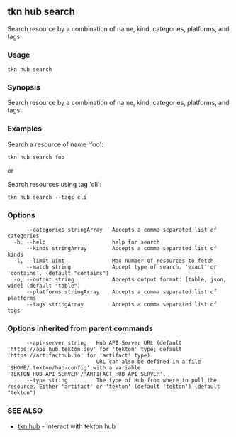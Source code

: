 ## tkn hub search

Search resource by a combination of name, kind, categories, platforms, and tags

### Usage

```
tkn hub search
```

### Synopsis

Search resource by a combination of name, kind, categories, platforms, and tags

### Examples


Search a resource of name 'foo':

    tkn hub search foo

or

Search resources using tag 'cli':

    tkn hub search --tags cli


### Options

```
      --categories stringArray   Accepts a comma separated list of categories
  -h, --help                     help for search
      --kinds stringArray        Accepts a comma separated list of kinds
  -l, --limit uint               Max number of resources to fetch
      --match string             Accept type of search. 'exact' or 'contains'. (default "contains")
  -o, --output string            Accepts output format: [table, json, wide] (default "table")
      --platforms stringArray    Accepts a comma separated list of platforms
      --tags stringArray         Accepts a comma separated list of tags
```

### Options inherited from parent commands

```
      --api-server string   Hub API Server URL (default 'https://api.hub.tekton.dev' for 'tekton' type; default 'https://artifacthub.io' for 'artifact' type).
                            URL can also be defined in a file '$HOME/.tekton/hub-config' with a variable 'TEKTON_HUB_API_SERVER'/'ARTIFACT_HUB_API_SERVER'.
      --type string         The type of Hub from where to pull the resource. Either 'artifact' or 'tekton' (default 'tekton') (default "tekton")
```

### SEE ALSO

* [tkn hub](tkn_hub.md)	 - Interact with tekton hub

